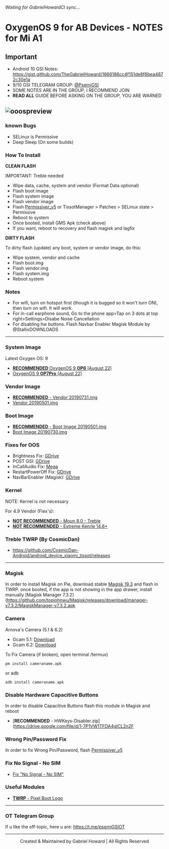 *Waiting for GabrielHowardCI sync...*
# OxygenOS 9 for AB Devices - NOTES for Mi A1
## Important
- Android 10 GSI Notes: https://gist.github.com/TheGabrielHoward/1666186cc4f151de8f6bea4872c30e1a
- 9/10 GSI TELEGRAM GROUP: [@PsemiGSI](t.me/psemigsi)
- SOME NOTES ARE IN THE GROUP, I RECOMMEND JOIN
- **READ ALL** GUIDE BEFORE ASKING ON THE GROUP, YOU ARE WARNED

![ooospreview](https://www.xda-developers.com/files/2018/07/oxygenos-logo-feature.png)
----------------
### known Bugs
- SELinux is Permissive
- Deep Sleep (On some builds)

### How To Install
**CLEAN FLASH**

IMPORTANT: Treble needed
- Wipe data, cache, system and vendor (Format Data optional)
- Flash boot image
- Flash system image
- Flash vendor image
- Flash [Permissiver_v5](https://www.androidfilehost.com/?fid=6006931924117940902) or TissotManager > Patches > SELinux state > Permissive
- Reboot to system
- Once booted, install GMS Apk (check above)
- If you want, reboot to recovery and flash magisk and lagfix


**DIRTY FLASH**

To dirty flash (update) any boot, system or vendor image, do this:
- Wipe system, vendor and cache
- Flash boot.img
- Flash vendor.img
- Flash system.img
- Reboot system


### Notes
- For wifi, turn on hotspot first (though it is bugged so it won't turn ON), then turn on wifi. It will work.
- For in-call earphone sound, Go to the phone app>Tap on 3 dots at top right>Settings>Disabe Noise Cancellation
- For disabling hw buttons. Flash Navbar Enabler Magisk Module by @StallixDOWNLOADS

----------------

### System Image
Latest Oxygen OS: 9
- [**RECOMMENDED** OxygenOS 9 **OP6** (August 22)](https://mirrors.lolinet.com/firmware/gsi/OxygenOS-AB-9-20190822-ErfanGSI.img.7z)
- [OxygenOS 9 **OP7Pro** (August 22)](https://mirrors.lolinet.com/firmware/gsi/OxygenOS-AB-9-20190820-ErfanGSI.img.7z)

### Vendor Image
- [**RECOMMENDED** - Vendor 20190731.img](https://drive.google.com/file/d/1n1TcOXpVtore5M7-lVpHv7IP9Q3z00Sv/view)
- [Vendor 20190501.img](https://drive.google.com/file/d/1Uuv9hL9bC-ApNfnLEbly7dFR_eeOCEcu/view)

### Boot Image
- [**RECOMMENDED** - Boot Image 20190501.img](https://drive.google.com/open?id=1aQMvuK5mV9dXMIWNqP9LFo9FwCPT5SV9)
- [Boot Image 20190730.img](https://drive.google.com/file/d/1ikjaPp_s5gY4U5rTBQSDGUPIKvXpF6Cg/view)

### Fixes for OOS
- Brightness Fix: [GDrive](https://drive.google.com/file/d/1-YvoKYlll1SIMbToDaO4MOeKOKZH8AiX/view?usp=drivesdk)
- POST GSI: [GDrive](https://drive.google.com/file/d/1-RNjlEHv1r0LNekpny5WLo6G1-ukIpp7/view?usp=drivesdk)
- InCallAudio Fix: [Mega](https://mega.nz/#!i0AREajJ!TZBfwxOf_fGdzlXKy7dFVEW4aPLGddZc9VqyiOc4eZY)
- RestartPowerOff Fix: [GDrive](https://drive.google.com/file/d/1-cNQZ5iHz9mSK9AIyfbR2MA6ikeqs3Tb/view?usp=drivesdk)
- NavBarEnabler (Magisk): [GDrive](https://drive.google.com/file/d/1Ws09GhcqIf90rws0hsOakV-mPfQhwAZL/view?usp=drivesdk)

### Kernel
NOTE: Kernel is not necessary

For 4.9 Vendor (Flex's):
- [**NOT RECOMMENDED** - Moun 8.0 - Treble](https://github.com/mountaser/Moun_Kernel_Tissot/releases/download/8.0/Moun_Kernel_V8.0-Tissot-4.9-Custom-Treble.zip)
- [**NOT RECOMMENDED** - Extreme Kenrle 14.6+](https://t.me/eXtremeKernel_Channel)

### Treble TWRP (By CosmicDan)
- https://github.com/CosmicDan-Android/android_device_xiaomi_tissot/releases

--------------

### Magisk
In order to install Magisk on Pie, download stable [Magisk 19.3](https://github.com/topjohnwu/Magisk/releases/download/v19.3/Magisk-v19.3.zip) and flash in TWRP. once booted, if the app is not showing in the app drawer, install manually [Magisk Manager 7.3.2](https://github.com/topjohnwu/Magisk/releases/download/manager-v7.3.2/MagiskManager-v7.3.2.apk

### Camera
Arnova's Camera (5.1 & 6.2)
- Gcam 5.1: [Download](https://f.celsoazevedo.com/file/gcamera/GCam-5.1.018-Pixel2Mod-Arnova8G2-V8.3b1.apk)
- Gcam 6.2: [Download](https://t.me/TissotGCam/45206)

To Fix Camera (if broken), open terminal /termux)
```
pm install cameraname.apk
```
or adb
```
adb install cameraname.apk
```

### Disable Hardware Capacitive Buttons
In order to disable Capacitive Buttons flash this module in Magisk and reboot
- [**RECOMMENDED** - HWKeys-Disabler.zip](https://drive.google.com/file/d/1-7P1VW1TFDA4glCL2n2F

### Wrong Pin/Password Fix
In order to fix Wrong Pin/Password, flash [Permissiver_v5](https://www.androidfilehost.com/?fid=6006931924117940902)

### Fix No Signal - No SIM
- [Fix "No Signal - No SIM"](https://telegra.ph/Fix-No-Signal---No-SIM-in-Pie-sGSI-01-06)

### Useful Modules
- [**TWRP** - Pixel Boot Logo](https://drive.google.com/file/d/1WbdCb5AciXBo9lxoGglMnPXJHhxxTNsw/view?usp=drivesdk)
---------------------

### OT Telegram Group
If u like the off-topic, here u are: https://t.me/psemiGSIOT

------------
<p align="center">
 Created & Maintained by Gabriel Howard | All Rights Reserved
 </p>